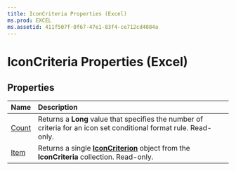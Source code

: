 ```yaml
---
title: IconCriteria Properties (Excel)
ms.prod: EXCEL
ms.assetid: 411f507f-0f67-47e1-83f4-ce712cd4084a
---
```



# IconCriteria Properties (Excel)

## Properties



|**Name**|**Description**|
|:-----|:-----|
|[Count](iconcriteria-count-property-excel.md)|Returns a  **Long** value that specifies the number of criteria for an icon set conditional format rule. Read-only.|
|[Item](iconcriteria-item-property-excel.md)|Returns a single  **[IconCriterion](iconcriterion-object-excel.md)** object from the **IconCriteria** collection. Read-only.|

